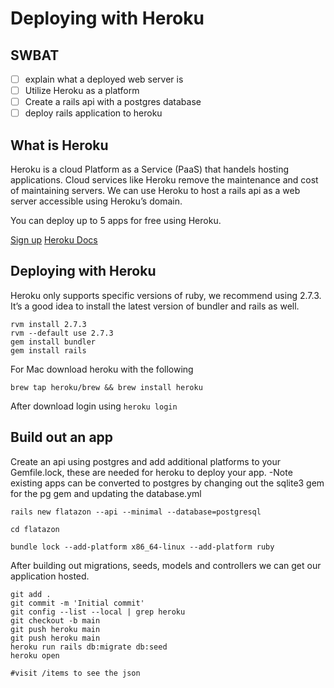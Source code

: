 # Deploying with Heroku 

## SWBAT
- [ ] explain what a deployed web server is
- [ ] Utilize Heroku as a platform 
- [ ] Create a rails api with a postgres database 
- [ ] deploy rails application to heroku 

## What is Heroku
Heroku is a cloud Platform as a Service (PaaS) that handels hosting applications.
Cloud services like Heroku remove the maintenance and cost of maintaining servers. 
We can use Heroku to host a rails api as a web server accessible using Heroku’s domain. 

You can deploy up to 5 apps for free using Heroku.

[Sign up](https://signup.heroku.com/devcenter)
[Heroku Docs](https://devcenter.heroku.com/categories/heroku-architecture)


## Deploying with Heroku 

Heroku only supports specific versions of ruby, we recommend using 2.7.3. It’s a good idea to install the latest version of bundler and rails as well.
```
rvm install 2.7.3
rvm --default use 2.7.3
gem install bundler
gem install rails

```

For Mac download heroku with the following 
```
brew tap heroku/brew && brew install heroku

```
After download login using `heroku login`
## Build out an app
Create an api using postgres and add additional platforms to your Gemfile.lock, these are needed for heroku to deploy your app.
-Note existing apps can be converted to postgres by changing out the sqlite3 gem for the pg gem and updating the database.yml  

```
rails new flatazon --api --minimal --database=postgresql

cd flatazon

bundle lock --add-platform x86_64-linux --add-platform ruby

```

After building out migrations, seeds, models and controllers we can get our application hosted. 

```
git add .
git commit -m 'Initial commit'
git config --list --local | grep heroku
git checkout -b main
git push heroku main
git push heroku main
heroku run rails db:migrate db:seed
heroku open

#visit /items to see the json
```
